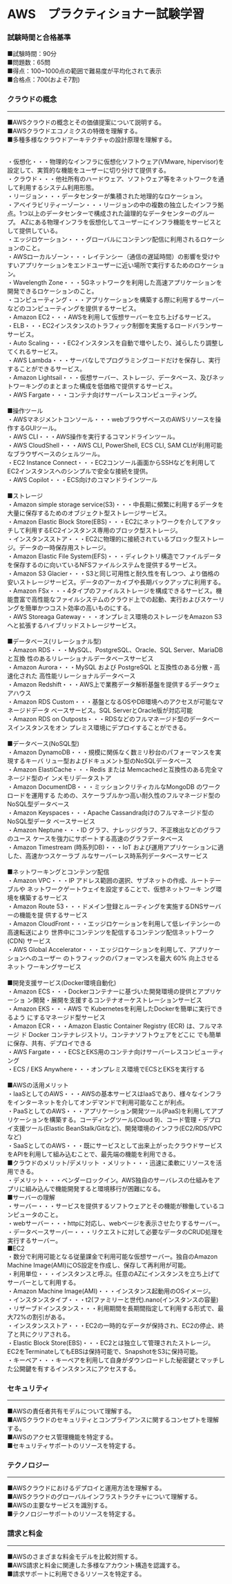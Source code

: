# AWS　プラクティショナー試験学習

### 試験時間と合格基準
■試験時間：90分<br>
■問題数：65問<br>
■得点：100~1000点の範囲で難易度が平均化されて表示<br>
■合格点：700(およそ7割)<br>

### クラウドの概念
---
■AWSクラウドの概念とその価値提案について説明する。<br>
■AWSクラウドエコノミクスの特徴を理解する。<br>
■多種多様なクラウドアーキテクチャの設計原理を理解する。<br><br>

・仮想化・・・物理的なインフラに仮想化ソフトウェア(VMware, hipervisor)を設定して、実質的な機能をユーザーに切り分けて提供する。<br>
・クラウド・・・他社所有のハードウェア、ソフトウェア等をネットワークを通して利用するシステム利用形態。<br>
・リージョン・・・データセンターが集積された地理的なロケーション。<br>
・アベイラビリティーゾーン・・・リージョンの中の複数の独立したインフラ拠点。1つ以上のデータセンターで構成された論理的なデータセンターのグループ。
AZにある物理インフラを仮想化してユーザーにインフラ機能をサービスとして提供している。<br>
・エッジロケーション・・・グローバルにコンテンツ配信に利用されるロケーションのこと。<br>
・AWSローカルゾーン・・・レイテンシー（通信の遅延時間）の影響を受けやすいアプリケーションをエンドユーザーに近い場所で実行するためのロケーション。<br>
・Wavelength Zone・・・5Gネットワークを利用した高速アプリケーションを開発できるロケーションのこと。<br>
・コンピューティング・・・アプリケーションを構築する際に利用するサーバーなどのコンピューティングを提供するサービス。<br>
・Amazon EC2・・・AWSを利用して仮想サーバーを立ち上げるサービス。<br>
・ELB・・・EC2インスタンスのトラフィック制御を実施するロードバランサーサービス。<br>
・Auto Scaling・・・EC2インスタンスを自動で増やしたり、減らしたり調整してくれるサービス。<br>
・AWS Lambda・・・サーバなしでプログラミングコードだけを保存し、実行することができるサービス。<br>
・Amazon Lightsail・・・仮想サーバー、ストレージ、データベース、及びネットワーキングのまとまった構成を低価格で提供するサービス。<br>
・AWS Fargate・・・コンテナ向けサーバーレスコンピューティング。<br><br>
■操作ツール<br>
・AWSマネジメントコンソール・・・webブラウザベースのAWSリソースを操作するGUIツール。<br>
・AWS CLI・・・AWS操作を実行するコマンドラインツール。<br>
・AWS CloudShell・・・AWS CLI, PowerShell, ECS CLI, SAM CLIが利用可能なブラウザベースのシェルツール。<br>
・EC2 Instance Connect・・・EC2コンソール画面からSSHなどを利用してEC2インスタンスへのシンプルで安全な接続を提供。<br>
・AWS Copilot・・・ECS向けのコマンドラインツール<br><br>
■ストレージ<br>
・Amazon simple storage service(S3)・・・中長期に頻繁に利用するデータを大量に保存するためのオブジェクト型ストレージサービス。<br>
・Amazon Elastic Block Store(EBS)・・・EC2にネットワークを介してアタッチして利用するEC2インスタンス専用のブロック型ストレージ。<br>
・インスタンスストア・・・EC2に物理的に接続されているブロック型ストレージ。データの一時保存用ストレージ。<br>
・Amazon Elastic File System(EFS)・・・ディレクトリ構造でファイルデータを保存するのに向いているNFSファイルシステムを提供するサービス。<br>
・Amazon S3 Glacier・・・S3と同じ可用性と耐久性を有しつつ、より価格の安いストレージサービス。データのアーカイブや長期バックアップに利用する。<br>
・Amazon FSx・・・4タイプのファイルストレージを構成できるサービス。機能豊富で高性能なファイルシステムのクラウド上での起動、実行およびスケーリングを簡単かつコスト効率の高いものにする。<br>
・AWS Storeaga Gateway・・・オンプレミス環境のストレージをAmazon S3へと拡張するハイブリッドストレージサービス。<br><br>
■データベース(リレーショナル型)<br>
・Amazon RDS・・・MySQL、PostgreSQL、Oracle、SQL Server、MariaDBと互換 性のあるリレーショナルデータベースサービス<br>
・Amazon Aurora・・・MySQL および PostgreSQL と互換性のある分散・高速化された 高性能リレーショナルデータベース<br>
・Amazon Redshift・・・AWS上で業務データ解析基盤を提供するデータウェアハウス<br>
・Amazon RDS Custom・・・基盤となるOSやDB環境へのアクセスが可能なマネージドデータ ベースサービス。SQL ServerとOracle版が対応可能<br>
・Amazon RDS on Outposts・・・RDSなどのフルマネージド型のデータベースインスタンスをオン プレミス環境にデプロイすることができる。<br><br>
■データベース(NoSQL型)<br>
・Amazon DynamoDB・・・規模に関係なく数ミリ秒台のパフォーマンスを実現するキーバ リュー型およびドキュメント型のNoSQLデータベース<br>
・Amazon ElastiCache・・・Redis または Memcachedと互換性のある完全マネージド型のイ ンメモリデータストア<br>
・Amazon DocumentDB・・・ミッションクリティカルなMongoDB のワークロードを運用する ための、スケーラブルかつ高い耐久性のフルマネージド型の NoSQL型データベース<br>
・Amazon Keyspaces・・・Apache Cassandra向けのフルマネージド型のNoSQL型データ ベースサービス<br>
・Amazon Neptune・・・ID グラフ、ナレッジグラフ、不正検出などのグラフのユース ケースを強力にサポートする高速のグラフデータベース<br>
・Amazon Timestream (時系列DB)・・・IoT および運用アプリケーションに適した、高速かつスケーラブ ルなサーバーレス時系列データベースサービス<br><br>
■ネットワーキングとコンテンツ配信<br>
・Amazon VPC・・・IP アドレス範囲の選択、サブネットの作成、ルートテーブルや ネットワークゲートウェイを設定することで、仮想ネットワーキ ング環境を構築するサービス<br>
・Amazon Route 53・・・ドメイン登録とルーティングを実施するDNSサーバーの機能を提 供するサービス<br>
・Amazon CloudFront・・・エッジロケーションを利用して低レイテンシーの高速転送により 世界中にコンテンツを配信するコンテンツ配信ネットワーク (CDN) サービス<br>
・AWS Global Accelerator・・・エッジロケーションを利用して、アプリケーションへのユーザー のトラフィックのパフォーマンスを最大 60% 向上させるネット ワーキングサービス<br><br>
■開発支援サービス(Docker環境自動化)<br>
・Amazon ECS・・・Dockerコンテナーに基づいた開発環境の提供とアプリケーショ ン開発・展開を支援するコンテナオーケストレーションサービス<br>
・Amazon EKS・・・AWS で Kubernetesを利用したDockerを簡単に実行できるよう にするマネージド型サービス<br>
・Amazon ECR・・・Amazon Elastic Container Registry (ECR) は、フルマネージ ド Docker コンテナレジストリ。コンテナソフトウェアをどこに でも簡単に保存、共有、デプロイできる<br>
・AWS Fargate・・・ECSとEKS用のコンテナ向けサーバーレスコンピューティング<br>
・ECS / EKS Anywhere・・・オンプレミス環境でECSとEKSを実行する<br><br>
■AWSの活用メリット<br>
・IaaSとしてのAWS・・・AWSの基本サービスはIaaSであり、様々なインフラをインターネットを介してオンデマンドで利用可能なことが利点。<br>
・PaaSとしてのAWS・・・アプリケーション開発ツール(PaaS)を利用してアプリケーションを構築する。コーディングツール(Cloud 9)、コード管理・デプロイ支援ツール(Elastic BeanStalk/Gitなど)、開発環境のインフラ(EC2/RDS/VPCなど)<br>
・SaaSとしてのAWS・・・既にサービスとして出来上がったクラウドサービスをAPIを利用して組み込むことで、最先端の機能を利用できる。<br>
■クラウドのメリット/デメリット
・メリット・・・迅速に柔軟にリソースを活用できる。<br>
・デメリット・・・ベンダーロックイン。AWS独自のサーバレスの仕組みをアプリに組み込んで機能開発すると環境移行が困難になる。<br>
■サーバーの理解<br>
・サーバー・・・サービスを提供するソフトウェアとその機能が稼働しているコンピュータのこと。<br>
・webサーバー・・・httpに対応し、webページを表示させたりするサーバー。<br>
・データベースサーバー・・・リクエストに対して必要なデータのCRUD処理を実行するサーバー。<br>
■EC2<br>
・数分で利用可能となる従量課金で利用可能な仮想サーバー。独自のAmazon Machine Image(AMI)にOS設定を作成し、保存して再利用が可能。<br>
・利用単位・・・インスタンスと呼ぶ。任意のAZにインスタンスを立ち上げてサーバーとして利用する。<br>
・Amazon Machine Image(AMI)・・・インスタンス起動用のOSイメージ。<br>
・インスタンスタイプ・・・t2(ファミリーと世代).nano(インスタンスの容量)<br>
・リザーブドインスタンス・・・利用期間を長期間指定して利用する形式で、最大72%の割引がある。<br>
・インスタンスストア・・・EC2の一時的なデータが保持され、EC2の停止、終了と共にクリアされる。<br>
・Elastic Block Store(EBS)・・・EC2とは独立して管理されたストレージ。EC2をTerminateしてもEBSは保持可能で、SnapshotをS3に保持可能。<br>
・キーペア・・・キーペアを利用して自身がダウンロードした秘密鍵とマッチした公開鍵を有するインスタンスにアクセスする。<br>
### セキュリティ
---
■AWSの責任者共有モデルについて理解する。<br>
■AWSクラウドのセキュリティとコンプライアンスに関するコンセプトを理解する。<br>
■AWSのアクセス管理機能を特定する。<br>
■セキュリティサポートのリソースを特定する。<br>

### テクノロジー
---
■AWSクラウドにおけるデプロイと運用方法を理解する。<br>
■AWSクラウドのグローバルインフラストラクチャについて理解する。<br>
■AWSの主要なサービスを識別する。<br>
■テクノロジーサポートのリソースを特定する。<br>

### 請求と料金
---
■AWSのさまざまな料金モデルを比較対照する。<br>
■AWS請求と料金に関連した多様なアカウント構造を認識する。<br>
■請求サポートに利用できるリソースを特定する。<br>